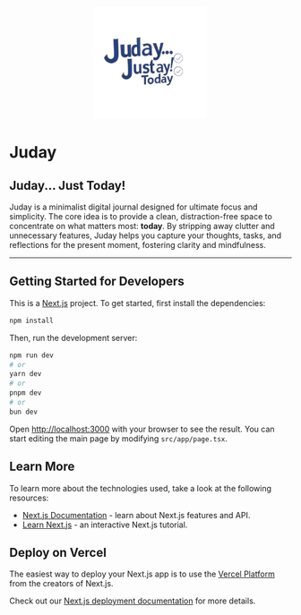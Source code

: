 <div align="center">
  <img src="public/Juday-logo.png" alt="Juday Logo" width="200"/>
</div>

# Juday

## Juday... Just Today!

Juday is a minimalist digital journal designed for ultimate focus and simplicity. The core idea is to provide a clean, distraction-free space to concentrate on what matters most: **today**. By stripping away clutter and unnecessary features, Juday helps you capture your thoughts, tasks, and reflections for the present moment, fostering clarity and mindfulness.

---

## Getting Started for Developers

This is a [Next.js](https://nextjs.org) project. To get started, first install the dependencies:

```bash
npm install
```

Then, run the development server:

```bash
npm run dev
# or
yarn dev
# or
pnpm dev
# or
bun dev
```

Open [http://localhost:3000](http://localhost:3000) with your browser to see the result. You can start editing the main page by modifying `src/app/page.tsx`.

## Learn More

To learn more about the technologies used, take a look at the following resources:

- [Next.js Documentation](https://nextjs.org/docs) - learn about Next.js features and API.
- [Learn Next.js](https://nextjs.org/learn) - an interactive Next.js tutorial.

## Deploy on Vercel

The easiest way to deploy your Next.js app is to use the [Vercel Platform](https://vercel.com/new?utm_medium=default-template&filter=next.js&utm_source=create-next-app&utm_campaign=create-next-app-readme) from the creators of Next.js.

Check out our [Next.js deployment documentation](https://nextjs.org/docs/app/building-your-application/deploying) for more details.